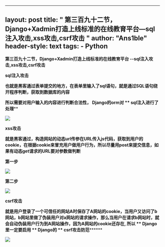 
---
layout: post
title: " 第三百九十二节，Django+Xadmin打造上线标准的在线教育平台—sql注入攻击,xss攻击,csrf攻击 "
author: "Ans1ble"
header-style: text
tags:
      - Python
---


**第三百九十二节，Django+Xadmin打造上线标准的在线教育平台 --sql注入攻击,xss攻击,csrf攻击**



****sql注入攻击****



**也就是黑客通过表单提交的地方，在表单里输入了sql语句，就是通过SQL语句绕开程序判断，获取到数据库的内容**

**所以需要对用户输入的内容进行判断合法性， **Django的orm对 ** **sql注入进行了处理********

**![](https://images2017.cnblogs.com/blog/955761/201709/955761-20170922134013134-1226720383.png)**







**xss攻击**

**就是黑客通过，构造网站的动态url传参在URL传入js代码，获取到用户的cookie，在根据cookie来冒充用户做用户行为，所以尽量用post来提交信息，如果有动态get请求的URL要对参数做判断**

**第一步**

**![](https://images2017.cnblogs.com/blog/955761/201709/955761-20170922134153790-451097917.png)**



**第二步**

**![](https://images2017.cnblogs.com/blog/955761/201709/955761-20170922134225181-1556349731.png)**



****csrf攻击****

****就是用户登录了一个可信任的网站A时保存了A网站的cookie，当用户又访问了b网站，b网站里做了伪装用户对a网站的请求操作，那么当用户在请求b网站时，就会自动伪装用户行为到A网站操作，因为A网站的cookie还存在,
所以 ** **Django里一定要启用 ** **Django的 ** **csrf攻击防范****************

![](https://images2017.cnblogs.com/blog/955761/201709/955761-20170922135731978-281810801.png)



